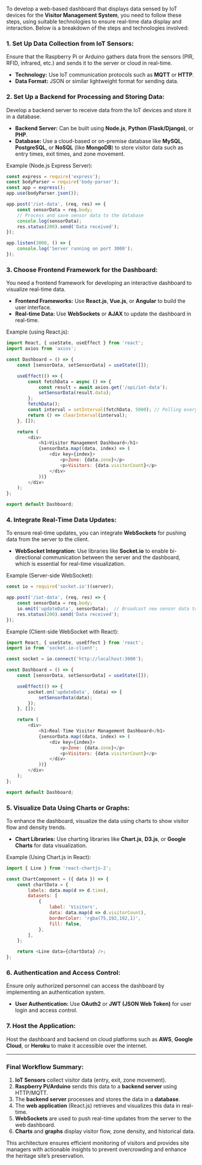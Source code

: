 To develop a web-based dashboard that displays data sensed by IoT devices for the **Visitor Management System**, you need to follow these steps, using suitable technologies to ensure real-time data display and interaction. Below is a breakdown of the steps and technologies involved:

### **1. Set Up Data Collection from IoT Sensors:**
Ensure that the Raspberry Pi or Arduino gathers data from the sensors (PIR, RFID, infrared, etc.) and sends it to the server or cloud in real-time.

- **Technology:** Use IoT communication protocols such as **MQTT** or **HTTP**.
- **Data Format:** JSON or similar lightweight format for sending data.

### **2. Set Up a Backend for Processing and Storing Data:**
Develop a backend server to receive data from the IoT devices and store it in a database.

- **Backend Server:** Can be built using **Node.js**, **Python (Flask/Django)**, or **PHP**.
- **Database:** Use a cloud-based or on-premise database like **MySQL**, **PostgreSQL**, or **NoSQL** (like **MongoDB**) to store visitor data such as entry times, exit times, and zone movement.

Example (Node.js Express Server):
```javascript
const express = require('express');
const bodyParser = require('body-parser');
const app = express();
app.use(bodyParser.json());

app.post('/iot-data', (req, res) => {
    const sensorData = req.body;
    // Process and save sensor data to the database
    console.log(sensorData);
    res.status(200).send('Data received');
});

app.listen(3000, () => {
    console.log('Server running on port 3000');
});
```

### **3. Choose Frontend Framework for the Dashboard:**
You need a frontend framework for developing an interactive dashboard to visualize real-time data.

- **Frontend Frameworks:** Use **React.js**, **Vue.js**, or **Angular** to build the user interface.
- **Real-time Data:** Use **WebSockets** or **AJAX** to update the dashboard in real-time.

Example (using React.js):
```javascript
import React, { useState, useEffect } from 'react';
import axios from 'axios';

const Dashboard = () => {
    const [sensorData, setSensorData] = useState([]);

    useEffect(() => {
        const fetchData = async () => {
            const result = await axios.get('/api/iot-data');
            setSensorData(result.data);
        };
        fetchData();
        const interval = setInterval(fetchData, 5000); // Polling every 5 seconds for real-time data
        return () => clearInterval(interval);
    }, []);

    return (
        <div>
            <h1>Visitor Management Dashboard</h1>
            {sensorData.map((data, index) => (
                <div key={index}>
                    <p>Zone: {data.zone}</p>
                    <p>Visitors: {data.visitorCount}</p>
                </div>
            ))}
        </div>
    );
};

export default Dashboard;
```

### **4. Integrate Real-Time Data Updates:**
To ensure real-time updates, you can integrate **WebSockets** for pushing data from the server to the client.

- **WebSocket Integration:** Use libraries like **Socket.io** to enable bi-directional communication between the server and the dashboard, which is essential for real-time visualization.

Example (Server-side WebSocket):
```javascript
const io = require('socket.io')(server);

app.post('/iot-data', (req, res) => {
    const sensorData = req.body;
    io.emit('updateData', sensorData);  // Broadcast new sensor data to all clients
    res.status(200).send('Data received');
});
```

Example (Client-side WebSocket with React):
```javascript
import React, { useState, useEffect } from 'react';
import io from 'socket.io-client';

const socket = io.connect('http://localhost:3000');

const Dashboard = () => {
    const [sensorData, setSensorData] = useState([]);

    useEffect(() => {
        socket.on('updateData', (data) => {
            setSensorData(data);
        });
    }, []);

    return (
        <div>
            <h1>Real-Time Visitor Management Dashboard</h1>
            {sensorData.map((data, index) => (
                <div key={index}>
                    <p>Zone: {data.zone}</p>
                    <p>Visitors: {data.visitorCount}</p>
                </div>
            ))}
        </div>
    );
};

export default Dashboard;
```

### **5. Visualize Data Using Charts or Graphs:**
To enhance the dashboard, visualize the data using charts to show visitor flow and density trends.

- **Chart Libraries:** Use charting libraries like **Chart.js**, **D3.js**, or **Google Charts** for data visualization.

Example (Using Chart.js in React):
```javascript
import { Line } from 'react-chartjs-2';

const ChartComponent = ({ data }) => {
    const chartData = {
        labels: data.map(d => d.time),
        datasets: [
            {
                label: 'Visitors',
                data: data.map(d => d.visitorCount),
                borderColor: 'rgba(75,192,192,1)',
                fill: false,
            },
        ],
    };

    return <Line data={chartData} />;
};
```

### **6. Authentication and Access Control:**
Ensure only authorized personnel can access the dashboard by implementing an authentication system.

- **User Authentication:** Use **OAuth2** or **JWT (JSON Web Token)** for user login and access control.

### **7. Host the Application:**
Host the dashboard and backend on cloud platforms such as **AWS**, **Google Cloud**, or **Heroku** to make it accessible over the internet.

---

### **Final Workflow Summary:**
1. **IoT Sensors** collect visitor data (entry, exit, zone movement).
2. **Raspberry Pi/Arduino** sends this data to a **backend server** using HTTP/MQTT.
3. The **backend server** processes and stores the data in a **database**.
4. The **web application** (React.js) retrieves and visualizes this data in real-time.
5. **WebSockets** are used to push real-time updates from the server to the web dashboard.
6. **Charts** and **graphs** display visitor flow, zone density, and historical data.

This architecture ensures efficient monitoring of visitors and provides site managers with actionable insights to prevent overcrowding and enhance the heritage site’s preservation.
